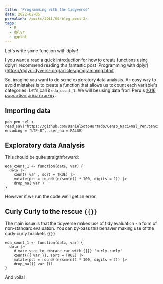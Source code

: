 ```yaml
---
title: 'Programming with the tidyverse'
date: 2022-02-06
permalink: /posts/2013/08/blog-post-2/
tags:
  - R
  - dplyr
  - ggplot
---
```


Let's write some function with dplyr! 

I you want a read a quick introduction for how to create functions using dplyr I recommend reading this fantastic post [Programming with dplyr] (https://dplyr.tidyverse.org/articles/programming.html).

So, imagine you want to do some exploratory data analysis. An easy way to avoid mistakes is to create a function that allows us to count each variable's categories. Let's call it `eda_count_1`: 
We will be using data from Peru's [2016 population prison survey](http://iinei.inei.gob.pe/microdatos/).

Importing data
----
```
pob_pen_sel <- read_sav("https://github.com/DanielSotoHurtado/Censo_Nacional_Penitenciario/raw/main/_data/pob_pen_sel.sav", encoding = "UTF-8", user_na = FALSE)
```
Exploratory data Analysis
-----

This should be quite straigthforward:
```
eda_count_1 <- function(data, var) {
  data |> 
    count( var , sort = TRUE) |> 
    mutate(pct = round((n/sum(n)) * 100, digits = 2)) |> 
    drop_na( var )
}
```
However if we run the code we'll get an error.

Curly Curly to the rescue `{{}}`
----

The main issue is that the tidyverse makes use of tidy evaluation - a form of non-standard evaluation. You can by-pass this behavior making use of the curly-curly brackets `{{}}`:

```
eda_count_1 <- function(data, var) {
  data |> 
    # make sure to embrace var with {{}} 'curly-curly'
    count({{ var }}, sort = TRUE) |> 
    mutate(pct = round((n/sum(n)) * 100, digits = 2)) |> 
    drop_na({{ var }})
}
```
And voila!
